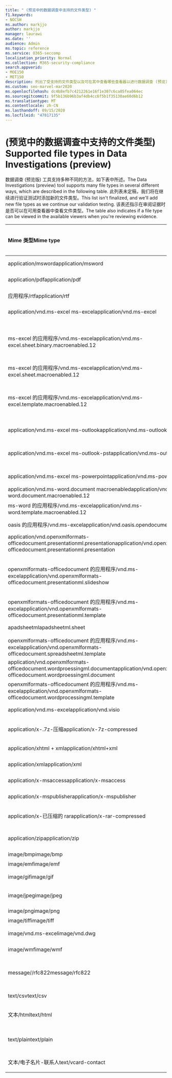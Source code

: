 ```yaml
---
title: " (预览中的数据调查中支持的文件类型) "
f1.keywords:
- NOCSH
ms.author: markjjo
author: markjjo
manager: laurawi
ms.date: ''
audience: Admin
ms.topic: reference
ms.service: O365-seccomp
localization_priority: Normal
ms.collection: M365-security-compliance
search.appverid:
- MOE150
- MET150
description: 列出了受支持的文件类型以及可在其中查看哪些查看器以进行数据调查 (预览) 的查看器的表格。
ms.custom: seo-marvel-mar2020
ms.openlocfilehash: dc4b8efb7c4212261e16f1e307c6ca05fea064ec
ms.sourcegitcommit: 9f5b136b96b3af4db4cc6f5b1f35130ae60d6b12
ms.translationtype: MT
ms.contentlocale: zh-CN
ms.lasthandoff: 09/15/2020
ms.locfileid: "47817135"
---
```

# <a name="supported-file-types-in-data-investigations-preview"></a><span data-ttu-id="d520f-103"> (预览中的数据调查中支持的文件类型) </span><span class="sxs-lookup"><span data-stu-id="d520f-103">Supported file types in Data Investigations (preview)</span></span>

<span data-ttu-id="d520f-104">数据调查 (预览版) 工具支持多种不同的方法，如下表中所述。</span><span class="sxs-lookup"><span data-stu-id="d520f-104">The Data Investigations (preview) tool supports many file types in several different ways, which are described in the following table.</span></span> <span data-ttu-id="d520f-105">此列表未定稿，我们将在继续进行验证测试时添加新的文件类型。</span><span class="sxs-lookup"><span data-stu-id="d520f-105">This list isn't finalized, and we'll add new file types as we continue our validation testing.</span></span> <span data-ttu-id="d520f-106">该表还指示在审阅证据时是否可以在可用查看器中查看文件类型。</span><span class="sxs-lookup"><span data-stu-id="d520f-106">The table also indicates if a file type can be viewed in the available viewers when you're reviewing evidence.</span></span>

| <span data-ttu-id="d520f-107">Mime 类型</span><span class="sxs-lookup"><span data-stu-id="d520f-107">Mime type</span></span> | <span data-ttu-id="d520f-108">File 类</span><span class="sxs-lookup"><span data-stu-id="d520f-108">File class</span></span> | <span data-ttu-id="d520f-109">本机查看器</span><span class="sxs-lookup"><span data-stu-id="d520f-109">Native viewer</span></span> | <span data-ttu-id="d520f-110">文本查看器</span><span class="sxs-lookup"><span data-stu-id="d520f-110">Text viewer</span></span> | <span data-ttu-id="d520f-111">批注查看器</span><span class="sxs-lookup"><span data-stu-id="d520f-111">Annotate viewer</span></span> | <span data-ttu-id="d520f-112">容器提取</span><span class="sxs-lookup"><span data-stu-id="d520f-112">Container extraction</span></span> | <span data-ttu-id="d520f-113">扩展</span><span class="sxs-lookup"><span data-stu-id="d520f-113">Extensions</span></span> |
|:------|:------|:------|:------|:------|:------|:------|
|<span data-ttu-id="d520f-114">application/msword</span><span class="sxs-lookup"><span data-stu-id="d520f-114">application/msword</span></span> | <span data-ttu-id="d520f-115">文档</span><span class="sxs-lookup"><span data-stu-id="d520f-115">Document</span></span> | <span data-ttu-id="d520f-116">是</span><span class="sxs-lookup"><span data-stu-id="d520f-116">Yes</span></span> | <span data-ttu-id="d520f-117">是</span><span class="sxs-lookup"><span data-stu-id="d520f-117">Yes</span></span> | <span data-ttu-id="d520f-118">是</span><span class="sxs-lookup"><span data-stu-id="d520f-118">Yes</span></span> | <span data-ttu-id="d520f-119">否</span><span class="sxs-lookup"><span data-stu-id="d520f-119">No</span></span> | <span data-ttu-id="d520f-120">.doc; .dat</span><span class="sxs-lookup"><span data-stu-id="d520f-120">.doc; .dat</span></span> |
|<span data-ttu-id="d520f-121">application/pdf</span><span class="sxs-lookup"><span data-stu-id="d520f-121">application/pdf</span></span> | <span data-ttu-id="d520f-122">文档</span><span class="sxs-lookup"><span data-stu-id="d520f-122">Document</span></span> | <span data-ttu-id="d520f-123">是</span><span class="sxs-lookup"><span data-stu-id="d520f-123">Yes</span></span> | <span data-ttu-id="d520f-124">是</span><span class="sxs-lookup"><span data-stu-id="d520f-124">Yes</span></span> | <span data-ttu-id="d520f-125">是</span><span class="sxs-lookup"><span data-stu-id="d520f-125">Yes</span></span> | <span data-ttu-id="d520f-126">否</span><span class="sxs-lookup"><span data-stu-id="d520f-126">No</span></span> | <span data-ttu-id="d520f-127">.pdf</span><span class="sxs-lookup"><span data-stu-id="d520f-127">.pdf</span></span> |
|<span data-ttu-id="d520f-128">应用程序/rtf</span><span class="sxs-lookup"><span data-stu-id="d520f-128">application/rtf</span></span> | <span data-ttu-id="d520f-129">文档</span><span class="sxs-lookup"><span data-stu-id="d520f-129">Document</span></span> | <span data-ttu-id="d520f-130">是</span><span class="sxs-lookup"><span data-stu-id="d520f-130">Yes</span></span> | <span data-ttu-id="d520f-131">是</span><span class="sxs-lookup"><span data-stu-id="d520f-131">Yes</span></span> | <span data-ttu-id="d520f-132">是</span><span class="sxs-lookup"><span data-stu-id="d520f-132">Yes</span></span> | <span data-ttu-id="d520f-133">否</span><span class="sxs-lookup"><span data-stu-id="d520f-133">No</span></span> | <span data-ttu-id="d520f-134">.rtf; .doc</span><span class="sxs-lookup"><span data-stu-id="d520f-134">.rtf; .doc</span></span> |
|<span data-ttu-id="d520f-135">application/vnd.ms-excel ms-excel</span><span class="sxs-lookup"><span data-stu-id="d520f-135">application/vnd.ms-excel</span></span> | <span data-ttu-id="d520f-136">文档</span><span class="sxs-lookup"><span data-stu-id="d520f-136">Document</span></span> | <span data-ttu-id="d520f-137">是</span><span class="sxs-lookup"><span data-stu-id="d520f-137">Yes</span></span> | <span data-ttu-id="d520f-138">是</span><span class="sxs-lookup"><span data-stu-id="d520f-138">Yes</span></span> | <span data-ttu-id="d520f-139">是</span><span class="sxs-lookup"><span data-stu-id="d520f-139">Yes</span></span> | <span data-ttu-id="d520f-140">否</span><span class="sxs-lookup"><span data-stu-id="d520f-140">No</span></span> | <span data-ttu-id="d520f-141">.xls; .dat</span><span class="sxs-lookup"><span data-stu-id="d520f-141">.xls; .dat</span></span> |
|<span data-ttu-id="d520f-142">ms-excel 的应用程序/vnd.ms-excel</span><span class="sxs-lookup"><span data-stu-id="d520f-142">application/vnd.ms-excel.sheet.binary.macroenabled.12</span></span> | <span data-ttu-id="d520f-143">生产率/开放式文档格式</span><span class="sxs-lookup"><span data-stu-id="d520f-143">Productivity / Open Document Format</span></span> | <span data-ttu-id="d520f-144">是</span><span class="sxs-lookup"><span data-stu-id="d520f-144">Yes</span></span> | <span data-ttu-id="d520f-145">是</span><span class="sxs-lookup"><span data-stu-id="d520f-145">Yes</span></span> | <span data-ttu-id="d520f-146">否</span><span class="sxs-lookup"><span data-stu-id="d520f-146">No</span></span> | <span data-ttu-id="d520f-147">否</span><span class="sxs-lookup"><span data-stu-id="d520f-147">No</span></span> | <span data-ttu-id="d520f-148">。 xlsb</span><span class="sxs-lookup"><span data-stu-id="d520f-148">.xlsb</span></span> |
|<span data-ttu-id="d520f-149">ms-excel 的应用程序/vnd.ms-excel</span><span class="sxs-lookup"><span data-stu-id="d520f-149">application/vnd.ms-excel.sheet.macroenabled.12</span></span> | <span data-ttu-id="d520f-150">文档</span><span class="sxs-lookup"><span data-stu-id="d520f-150">Document</span></span> | <span data-ttu-id="d520f-151">是</span><span class="sxs-lookup"><span data-stu-id="d520f-151">Yes</span></span> | <span data-ttu-id="d520f-152">是</span><span class="sxs-lookup"><span data-stu-id="d520f-152">Yes</span></span> | <span data-ttu-id="d520f-153">是</span><span class="sxs-lookup"><span data-stu-id="d520f-153">Yes</span></span> | <span data-ttu-id="d520f-154">否</span><span class="sxs-lookup"><span data-stu-id="d520f-154">No</span></span> | <span data-ttu-id="d520f-155">。 xlsm</span><span class="sxs-lookup"><span data-stu-id="d520f-155">.xlsm</span></span> |
|<span data-ttu-id="d520f-156">ms-excel 的应用程序/vnd.ms-excel</span><span class="sxs-lookup"><span data-stu-id="d520f-156">application/vnd.ms-excel.template.macroenabled.12</span></span> | <span data-ttu-id="d520f-157">生产率/开放式文档格式</span><span class="sxs-lookup"><span data-stu-id="d520f-157">Productivity / Open Document Format</span></span> | <span data-ttu-id="d520f-158">否</span><span class="sxs-lookup"><span data-stu-id="d520f-158">No</span></span> | <span data-ttu-id="d520f-159">是</span><span class="sxs-lookup"><span data-stu-id="d520f-159">Yes</span></span> | <span data-ttu-id="d520f-160">否</span><span class="sxs-lookup"><span data-stu-id="d520f-160">No</span></span> | <span data-ttu-id="d520f-161">否</span><span class="sxs-lookup"><span data-stu-id="d520f-161">No</span></span> | <span data-ttu-id="d520f-162">。 .xltm</span><span class="sxs-lookup"><span data-stu-id="d520f-162">.xltm</span></span> |
|<span data-ttu-id="d520f-163">application/vnd.ms-excel ms-outlook</span><span class="sxs-lookup"><span data-stu-id="d520f-163">application/vnd.ms-outlook</span></span> | <span data-ttu-id="d520f-164">工作效率</span><span class="sxs-lookup"><span data-stu-id="d520f-164">Productivity</span></span> | <span data-ttu-id="d520f-165">否</span><span class="sxs-lookup"><span data-stu-id="d520f-165">No</span></span> | <span data-ttu-id="d520f-166">否</span><span class="sxs-lookup"><span data-stu-id="d520f-166">No</span></span> | <span data-ttu-id="d520f-167">否</span><span class="sxs-lookup"><span data-stu-id="d520f-167">No</span></span> | <span data-ttu-id="d520f-168">否</span><span class="sxs-lookup"><span data-stu-id="d520f-168">No</span></span> | <span data-ttu-id="d520f-169">.msg</span><span class="sxs-lookup"><span data-stu-id="d520f-169">.msg</span></span> |
|<span data-ttu-id="d520f-170">application/vnd.ms-excel ms-outlook-pst</span><span class="sxs-lookup"><span data-stu-id="d520f-170">application/vnd.ms-outlook-pst</span></span> | <span data-ttu-id="d520f-171">工作效率/协作</span><span class="sxs-lookup"><span data-stu-id="d520f-171">Productivity / Collaboration</span></span> | <span data-ttu-id="d520f-172">否</span><span class="sxs-lookup"><span data-stu-id="d520f-172">No</span></span> | <span data-ttu-id="d520f-173">否</span><span class="sxs-lookup"><span data-stu-id="d520f-173">No</span></span> | <span data-ttu-id="d520f-174">否</span><span class="sxs-lookup"><span data-stu-id="d520f-174">No</span></span> | <span data-ttu-id="d520f-175">是</span><span class="sxs-lookup"><span data-stu-id="d520f-175">Yes</span></span> | <span data-ttu-id="d520f-176">.pst</span><span class="sxs-lookup"><span data-stu-id="d520f-176">.pst</span></span> |
|<span data-ttu-id="d520f-177">application/vnd.ms-excel ms-powerpoint</span><span class="sxs-lookup"><span data-stu-id="d520f-177">application/vnd.ms-powerpoint</span></span> | <span data-ttu-id="d520f-178">文档</span><span class="sxs-lookup"><span data-stu-id="d520f-178">Document</span></span> | <span data-ttu-id="d520f-179">是</span><span class="sxs-lookup"><span data-stu-id="d520f-179">Yes</span></span> | <span data-ttu-id="d520f-180">是</span><span class="sxs-lookup"><span data-stu-id="d520f-180">Yes</span></span> | <span data-ttu-id="d520f-181">是</span><span class="sxs-lookup"><span data-stu-id="d520f-181">Yes</span></span> | <span data-ttu-id="d520f-182">否</span><span class="sxs-lookup"><span data-stu-id="d520f-182">No</span></span> | <span data-ttu-id="d520f-183">.ppt; .pps; .pot</span><span class="sxs-lookup"><span data-stu-id="d520f-183">.ppt; .pps; .pot</span></span> |
|<span data-ttu-id="d520f-184">application/vnd.ms-word.document macroenabled</span><span class="sxs-lookup"><span data-stu-id="d520f-184">application/vnd.ms-word.document.macroenabled.12</span></span> | <span data-ttu-id="d520f-185">文档</span><span class="sxs-lookup"><span data-stu-id="d520f-185">Document</span></span> | <span data-ttu-id="d520f-186">是</span><span class="sxs-lookup"><span data-stu-id="d520f-186">Yes</span></span> | <span data-ttu-id="d520f-187">是</span><span class="sxs-lookup"><span data-stu-id="d520f-187">Yes</span></span> | <span data-ttu-id="d520f-188">是</span><span class="sxs-lookup"><span data-stu-id="d520f-188">Yes</span></span> | <span data-ttu-id="d520f-189">否</span><span class="sxs-lookup"><span data-stu-id="d520f-189">No</span></span> | <span data-ttu-id="d520f-190">.docm</span><span class="sxs-lookup"><span data-stu-id="d520f-190">.docm</span></span> |
|<span data-ttu-id="d520f-191">ms-word 的应用程序/vnd.ms-excel</span><span class="sxs-lookup"><span data-stu-id="d520f-191">application/vnd.ms-word.template.macroenabled.12</span></span> | <span data-ttu-id="d520f-192">文档</span><span class="sxs-lookup"><span data-stu-id="d520f-192">Document</span></span> | <span data-ttu-id="d520f-193">是</span><span class="sxs-lookup"><span data-stu-id="d520f-193">Yes</span></span> | <span data-ttu-id="d520f-194">是</span><span class="sxs-lookup"><span data-stu-id="d520f-194">Yes</span></span> | <span data-ttu-id="d520f-195">是</span><span class="sxs-lookup"><span data-stu-id="d520f-195">Yes</span></span> | <span data-ttu-id="d520f-196">否</span><span class="sxs-lookup"><span data-stu-id="d520f-196">No</span></span> | <span data-ttu-id="d520f-197">normal.dotm</span><span class="sxs-lookup"><span data-stu-id="d520f-197">.dotm</span></span> |
|<span data-ttu-id="d520f-198">oasis 的应用程序/vnd.ms-excel</span><span class="sxs-lookup"><span data-stu-id="d520f-198">application/vnd.oasis.opendocument.text</span></span> | <span data-ttu-id="d520f-199">文档</span><span class="sxs-lookup"><span data-stu-id="d520f-199">Document</span></span> | <span data-ttu-id="d520f-200">是</span><span class="sxs-lookup"><span data-stu-id="d520f-200">Yes</span></span> | <span data-ttu-id="d520f-201">是</span><span class="sxs-lookup"><span data-stu-id="d520f-201">Yes</span></span> | <span data-ttu-id="d520f-202">是</span><span class="sxs-lookup"><span data-stu-id="d520f-202">Yes</span></span> | <span data-ttu-id="d520f-203">否</span><span class="sxs-lookup"><span data-stu-id="d520f-203">No</span></span> | <span data-ttu-id="d520f-204">odt</span><span class="sxs-lookup"><span data-stu-id="d520f-204">.odt;</span></span>  |
|<span data-ttu-id="d520f-205">application/vnd.openxmlformats-officedocument.presentationml.presentation</span><span class="sxs-lookup"><span data-stu-id="d520f-205">application/vnd.openxmlformats-officedocument.presentationml.presentation</span></span> | <span data-ttu-id="d520f-206">文档</span><span class="sxs-lookup"><span data-stu-id="d520f-206">Document</span></span> | <span data-ttu-id="d520f-207">是</span><span class="sxs-lookup"><span data-stu-id="d520f-207">Yes</span></span> | <span data-ttu-id="d520f-208">是</span><span class="sxs-lookup"><span data-stu-id="d520f-208">Yes</span></span> | <span data-ttu-id="d520f-209">是</span><span class="sxs-lookup"><span data-stu-id="d520f-209">Yes</span></span> | <span data-ttu-id="d520f-210">否</span><span class="sxs-lookup"><span data-stu-id="d520f-210">No</span></span> | <span data-ttu-id="d520f-211">.pptx</span><span class="sxs-lookup"><span data-stu-id="d520f-211">.pptx</span></span> |
|<span data-ttu-id="d520f-212">openxmlformats-officedocument 的应用程序/vnd.ms-excel</span><span class="sxs-lookup"><span data-stu-id="d520f-212">application/vnd.openxmlformats-officedocument.presentationml.slideshow</span></span> | <span data-ttu-id="d520f-213">生产率/开放式文档格式</span><span class="sxs-lookup"><span data-stu-id="d520f-213">Productivity / Open Document Format</span></span> | <span data-ttu-id="d520f-214">是</span><span class="sxs-lookup"><span data-stu-id="d520f-214">Yes</span></span> | <span data-ttu-id="d520f-215">是</span><span class="sxs-lookup"><span data-stu-id="d520f-215">Yes</span></span> | <span data-ttu-id="d520f-216">是</span><span class="sxs-lookup"><span data-stu-id="d520f-216">Yes</span></span> | <span data-ttu-id="d520f-217">否</span><span class="sxs-lookup"><span data-stu-id="d520f-217">No</span></span> | <span data-ttu-id="d520f-218">。 ppsx</span><span class="sxs-lookup"><span data-stu-id="d520f-218">.ppsx</span></span> |
|<span data-ttu-id="d520f-219">openxmlformats-officedocument 的应用程序/vnd.ms-excel</span><span class="sxs-lookup"><span data-stu-id="d520f-219">application/vnd.openxmlformats-officedocument.presentationml.template</span></span> | <span data-ttu-id="d520f-220">文档</span><span class="sxs-lookup"><span data-stu-id="d520f-220">Document</span></span> | <span data-ttu-id="d520f-221">是</span><span class="sxs-lookup"><span data-stu-id="d520f-221">Yes</span></span> | <span data-ttu-id="d520f-222">是</span><span class="sxs-lookup"><span data-stu-id="d520f-222">Yes</span></span> | <span data-ttu-id="d520f-223">是</span><span class="sxs-lookup"><span data-stu-id="d520f-223">Yes</span></span> | <span data-ttu-id="d520f-224">否</span><span class="sxs-lookup"><span data-stu-id="d520f-224">No</span></span> | <span data-ttu-id="d520f-225">。 .potx</span><span class="sxs-lookup"><span data-stu-id="d520f-225">.potx</span></span> |
| <span data-ttu-id="d520f-226">apadsheetml</span><span class="sxs-lookup"><span data-stu-id="d520f-226">apadsheetml.sheet</span></span> | <span data-ttu-id="d520f-227">文档</span><span class="sxs-lookup"><span data-stu-id="d520f-227">Document</span></span> | <span data-ttu-id="d520f-228">是</span><span class="sxs-lookup"><span data-stu-id="d520f-228">Yes</span></span> | <span data-ttu-id="d520f-229">是</span><span class="sxs-lookup"><span data-stu-id="d520f-229">Yes</span></span> | <span data-ttu-id="d520f-230">是</span><span class="sxs-lookup"><span data-stu-id="d520f-230">Yes</span></span> | <span data-ttu-id="d520f-231">否</span><span class="sxs-lookup"><span data-stu-id="d520f-231">No</span></span> | <span data-ttu-id="d520f-232">.xlsx</span><span class="sxs-lookup"><span data-stu-id="d520f-232">.xlsx</span></span> |
|<span data-ttu-id="d520f-233">openxmlformats-officedocument 的应用程序/vnd.ms-excel</span><span class="sxs-lookup"><span data-stu-id="d520f-233">application/vnd.openxmlformats-officedocument.spreadsheetml.template</span></span> | <span data-ttu-id="d520f-234">文档</span><span class="sxs-lookup"><span data-stu-id="d520f-234">Document</span></span> | <span data-ttu-id="d520f-235">是</span><span class="sxs-lookup"><span data-stu-id="d520f-235">Yes</span></span> | <span data-ttu-id="d520f-236">是</span><span class="sxs-lookup"><span data-stu-id="d520f-236">Yes</span></span> | <span data-ttu-id="d520f-237">是</span><span class="sxs-lookup"><span data-stu-id="d520f-237">Yes</span></span> | <span data-ttu-id="d520f-238">否</span><span class="sxs-lookup"><span data-stu-id="d520f-238">No</span></span> | <span data-ttu-id="d520f-239">。 .xltx</span><span class="sxs-lookup"><span data-stu-id="d520f-239">.xltx</span></span> |
|<span data-ttu-id="d520f-240">application/vnd.openxmlformats-officedocument.wordproessingml.document</span><span class="sxs-lookup"><span data-stu-id="d520f-240">application/vnd.openxmlformats-officedocument.wordproessingml.document</span></span> | <span data-ttu-id="d520f-241">文档</span><span class="sxs-lookup"><span data-stu-id="d520f-241">Document</span></span> | <span data-ttu-id="d520f-242">是</span><span class="sxs-lookup"><span data-stu-id="d520f-242">Yes</span></span> | <span data-ttu-id="d520f-243">是</span><span class="sxs-lookup"><span data-stu-id="d520f-243">Yes</span></span> | <span data-ttu-id="d520f-244">是</span><span class="sxs-lookup"><span data-stu-id="d520f-244">Yes</span></span> | <span data-ttu-id="d520f-245">否</span><span class="sxs-lookup"><span data-stu-id="d520f-245">No</span></span> | <span data-ttu-id="d520f-246">.docx</span><span class="sxs-lookup"><span data-stu-id="d520f-246">.docx</span></span> |
|<span data-ttu-id="d520f-247">openxmlformats-officedocument 的应用程序/vnd.ms-excel</span><span class="sxs-lookup"><span data-stu-id="d520f-247">application/vnd.openxmlformats-officedocument.wordprocessingml.template</span></span> | <span data-ttu-id="d520f-248">文档</span><span class="sxs-lookup"><span data-stu-id="d520f-248">Document</span></span> | <span data-ttu-id="d520f-249">是</span><span class="sxs-lookup"><span data-stu-id="d520f-249">Yes</span></span> | <span data-ttu-id="d520f-250">是</span><span class="sxs-lookup"><span data-stu-id="d520f-250">Yes</span></span> | <span data-ttu-id="d520f-251">是</span><span class="sxs-lookup"><span data-stu-id="d520f-251">Yes</span></span> | <span data-ttu-id="d520f-252">否</span><span class="sxs-lookup"><span data-stu-id="d520f-252">No</span></span> | <span data-ttu-id="d520f-253">。 .dotx</span><span class="sxs-lookup"><span data-stu-id="d520f-253">.dotx</span></span> |
|<span data-ttu-id="d520f-254">application/vnd.ms-excel</span><span class="sxs-lookup"><span data-stu-id="d520f-254">application/vnd.visio</span></span> | <span data-ttu-id="d520f-255">文档</span><span class="sxs-lookup"><span data-stu-id="d520f-255">Document</span></span> | <span data-ttu-id="d520f-256">是</span><span class="sxs-lookup"><span data-stu-id="d520f-256">Yes</span></span> | <span data-ttu-id="d520f-257">是</span><span class="sxs-lookup"><span data-stu-id="d520f-257">Yes</span></span> | <span data-ttu-id="d520f-258">是</span><span class="sxs-lookup"><span data-stu-id="d520f-258">Yes</span></span> | <span data-ttu-id="d520f-259">否</span><span class="sxs-lookup"><span data-stu-id="d520f-259">No</span></span> | <span data-ttu-id="d520f-260">.vsd</span><span class="sxs-lookup"><span data-stu-id="d520f-260">.vsd</span></span> |
|<span data-ttu-id="d520f-261">application/x-.7z-压缩</span><span class="sxs-lookup"><span data-stu-id="d520f-261">application/x-7z-compressed</span></span> | <span data-ttu-id="d520f-262">存档/容器</span><span class="sxs-lookup"><span data-stu-id="d520f-262">Archive / Container</span></span> | <span data-ttu-id="d520f-263">否</span><span class="sxs-lookup"><span data-stu-id="d520f-263">No</span></span> | <span data-ttu-id="d520f-264">否</span><span class="sxs-lookup"><span data-stu-id="d520f-264">No</span></span> | <span data-ttu-id="d520f-265">否</span><span class="sxs-lookup"><span data-stu-id="d520f-265">No</span></span> | <span data-ttu-id="d520f-266">是</span><span class="sxs-lookup"><span data-stu-id="d520f-266">Yes</span></span> | <span data-ttu-id="d520f-267">。 .7z</span><span class="sxs-lookup"><span data-stu-id="d520f-267">.7z</span></span> |
|<span data-ttu-id="d520f-268">application/xhtml + xml</span><span class="sxs-lookup"><span data-stu-id="d520f-268">application/xhtml+xml</span></span> | <span data-ttu-id="d520f-269">文档</span><span class="sxs-lookup"><span data-stu-id="d520f-269">Document</span></span> | <span data-ttu-id="d520f-270">是</span><span class="sxs-lookup"><span data-stu-id="d520f-270">Yes</span></span> | <span data-ttu-id="d520f-271">是</span><span class="sxs-lookup"><span data-stu-id="d520f-271">Yes</span></span> | <span data-ttu-id="d520f-272">是</span><span class="sxs-lookup"><span data-stu-id="d520f-272">Yes</span></span> | <span data-ttu-id="d520f-273">否</span><span class="sxs-lookup"><span data-stu-id="d520f-273">No</span></span> | <span data-ttu-id="d520f-274">的 xhtml</span><span class="sxs-lookup"><span data-stu-id="d520f-274">.xhtml</span></span> |
|<span data-ttu-id="d520f-275">application/xml</span><span class="sxs-lookup"><span data-stu-id="d520f-275">application/xml</span></span> | <span data-ttu-id="d520f-276">文档</span><span class="sxs-lookup"><span data-stu-id="d520f-276">Document</span></span> | <span data-ttu-id="d520f-277">是</span><span class="sxs-lookup"><span data-stu-id="d520f-277">Yes</span></span> | <span data-ttu-id="d520f-278">是</span><span class="sxs-lookup"><span data-stu-id="d520f-278">Yes</span></span> | <span data-ttu-id="d520f-279">是</span><span class="sxs-lookup"><span data-stu-id="d520f-279">Yes</span></span> | <span data-ttu-id="d520f-280">否</span><span class="sxs-lookup"><span data-stu-id="d520f-280">No</span></span> | <span data-ttu-id="d520f-281">.xml</span><span class="sxs-lookup"><span data-stu-id="d520f-281">.xml</span></span> |
|<span data-ttu-id="d520f-282">application/x-msaccess</span><span class="sxs-lookup"><span data-stu-id="d520f-282">application/x-msaccess</span></span> | <span data-ttu-id="d520f-283">文档</span><span class="sxs-lookup"><span data-stu-id="d520f-283">Document</span></span> | <span data-ttu-id="d520f-284">是</span><span class="sxs-lookup"><span data-stu-id="d520f-284">Yes</span></span> | <span data-ttu-id="d520f-285">是</span><span class="sxs-lookup"><span data-stu-id="d520f-285">Yes</span></span> | <span data-ttu-id="d520f-286">是</span><span class="sxs-lookup"><span data-stu-id="d520f-286">Yes</span></span> | <span data-ttu-id="d520f-287">否</span><span class="sxs-lookup"><span data-stu-id="d520f-287">No</span></span> | <span data-ttu-id="d520f-288">.mdb</span><span class="sxs-lookup"><span data-stu-id="d520f-288">.mdb</span></span> |
|<span data-ttu-id="d520f-289">application/x-mspublisher</span><span class="sxs-lookup"><span data-stu-id="d520f-289">application/x-mspublisher</span></span> | <span data-ttu-id="d520f-290">文档</span><span class="sxs-lookup"><span data-stu-id="d520f-290">Document</span></span> | <span data-ttu-id="d520f-291">是</span><span class="sxs-lookup"><span data-stu-id="d520f-291">Yes</span></span> | <span data-ttu-id="d520f-292">是</span><span class="sxs-lookup"><span data-stu-id="d520f-292">Yes</span></span> | <span data-ttu-id="d520f-293">是</span><span class="sxs-lookup"><span data-stu-id="d520f-293">Yes</span></span> | <span data-ttu-id="d520f-294">否</span><span class="sxs-lookup"><span data-stu-id="d520f-294">No</span></span> | <span data-ttu-id="d520f-295">.pub</span><span class="sxs-lookup"><span data-stu-id="d520f-295">.pub</span></span> |
|<span data-ttu-id="d520f-296">application/x-已压缩的 rar</span><span class="sxs-lookup"><span data-stu-id="d520f-296">application/x-rar-compressed</span></span> | <span data-ttu-id="d520f-297">存档/容器</span><span class="sxs-lookup"><span data-stu-id="d520f-297">Archive / Container</span></span> | <span data-ttu-id="d520f-298">否</span><span class="sxs-lookup"><span data-stu-id="d520f-298">No</span></span> | <span data-ttu-id="d520f-299">否</span><span class="sxs-lookup"><span data-stu-id="d520f-299">No</span></span> | <span data-ttu-id="d520f-300">否</span><span class="sxs-lookup"><span data-stu-id="d520f-300">No</span></span> | <span data-ttu-id="d520f-301">是</span><span class="sxs-lookup"><span data-stu-id="d520f-301">Yes</span></span> | <span data-ttu-id="d520f-302">rar</span><span class="sxs-lookup"><span data-stu-id="d520f-302">.rar</span></span> |
| <span data-ttu-id="d520f-303">application/zip</span><span class="sxs-lookup"><span data-stu-id="d520f-303">application/zip</span></span> | <span data-ttu-id="d520f-304">存档/容器</span><span class="sxs-lookup"><span data-stu-id="d520f-304">Archive / Container</span></span> | <span data-ttu-id="d520f-305">否</span><span class="sxs-lookup"><span data-stu-id="d520f-305">No</span></span> | <span data-ttu-id="d520f-306">否</span><span class="sxs-lookup"><span data-stu-id="d520f-306">No</span></span> | <span data-ttu-id="d520f-307">否</span><span class="sxs-lookup"><span data-stu-id="d520f-307">No</span></span> | <span data-ttu-id="d520f-308">是</span><span class="sxs-lookup"><span data-stu-id="d520f-308">Yes</span></span> | <span data-ttu-id="d520f-309">.zip</span><span class="sxs-lookup"><span data-stu-id="d520f-309">.zip</span></span> |
|<span data-ttu-id="d520f-310">image/bmp</span><span class="sxs-lookup"><span data-stu-id="d520f-310">image/bmp</span></span> | <span data-ttu-id="d520f-311">图像</span><span class="sxs-lookup"><span data-stu-id="d520f-311">Image</span></span> | <span data-ttu-id="d520f-312">是</span><span class="sxs-lookup"><span data-stu-id="d520f-312">Yes</span></span> | <span data-ttu-id="d520f-313">是</span><span class="sxs-lookup"><span data-stu-id="d520f-313">Yes</span></span> | <span data-ttu-id="d520f-314">是</span><span class="sxs-lookup"><span data-stu-id="d520f-314">Yes</span></span> | <span data-ttu-id="d520f-315">否</span><span class="sxs-lookup"><span data-stu-id="d520f-315">No</span></span> | <span data-ttu-id="d520f-316">.bmp</span><span class="sxs-lookup"><span data-stu-id="d520f-316">.bmp</span></span> |
|<span data-ttu-id="d520f-317">image/emf</span><span class="sxs-lookup"><span data-stu-id="d520f-317">image/emf</span></span> | <span data-ttu-id="d520f-318">图像</span><span class="sxs-lookup"><span data-stu-id="d520f-318">Image</span></span> | <span data-ttu-id="d520f-319">是</span><span class="sxs-lookup"><span data-stu-id="d520f-319">Yes</span></span> | <span data-ttu-id="d520f-320">是</span><span class="sxs-lookup"><span data-stu-id="d520f-320">Yes</span></span> | <span data-ttu-id="d520f-321">是</span><span class="sxs-lookup"><span data-stu-id="d520f-321">Yes</span></span> | <span data-ttu-id="d520f-322">否</span><span class="sxs-lookup"><span data-stu-id="d520f-322">No</span></span> | <span data-ttu-id="d520f-323">.emf</span><span class="sxs-lookup"><span data-stu-id="d520f-323">.emf</span></span> |
|<span data-ttu-id="d520f-324">image/gif</span><span class="sxs-lookup"><span data-stu-id="d520f-324">image/gif</span></span> | <span data-ttu-id="d520f-325">文档</span><span class="sxs-lookup"><span data-stu-id="d520f-325">Document</span></span> | <span data-ttu-id="d520f-326">是</span><span class="sxs-lookup"><span data-stu-id="d520f-326">Yes</span></span> | <span data-ttu-id="d520f-327">是</span><span class="sxs-lookup"><span data-stu-id="d520f-327">Yes</span></span> | <span data-ttu-id="d520f-328">是</span><span class="sxs-lookup"><span data-stu-id="d520f-328">Yes</span></span> | <span data-ttu-id="d520f-329">否</span><span class="sxs-lookup"><span data-stu-id="d520f-329">No</span></span> | <span data-ttu-id="d520f-330">.gif</span><span class="sxs-lookup"><span data-stu-id="d520f-330">.gif</span></span> |
|<span data-ttu-id="d520f-331">image/jpeg</span><span class="sxs-lookup"><span data-stu-id="d520f-331">image/jpeg</span></span> | <span data-ttu-id="d520f-332">图像</span><span class="sxs-lookup"><span data-stu-id="d520f-332">Image</span></span> | <span data-ttu-id="d520f-333">是</span><span class="sxs-lookup"><span data-stu-id="d520f-333">Yes</span></span> | <span data-ttu-id="d520f-334">是</span><span class="sxs-lookup"><span data-stu-id="d520f-334">Yes</span></span> | <span data-ttu-id="d520f-335">是</span><span class="sxs-lookup"><span data-stu-id="d520f-335">Yes</span></span> | <span data-ttu-id="d520f-336">否</span><span class="sxs-lookup"><span data-stu-id="d520f-336">No</span></span> | <span data-ttu-id="d520f-337">.jpg;. jpeg; .dat;. jpgt</span><span class="sxs-lookup"><span data-stu-id="d520f-337">.jpg; .jpeg; .dat; .jpgt</span></span> |
|<span data-ttu-id="d520f-338">image/png</span><span class="sxs-lookup"><span data-stu-id="d520f-338">image/png</span></span> | <span data-ttu-id="d520f-339">图像</span><span class="sxs-lookup"><span data-stu-id="d520f-339">Image</span></span> | <span data-ttu-id="d520f-340">是</span><span class="sxs-lookup"><span data-stu-id="d520f-340">Yes</span></span> | <span data-ttu-id="d520f-341">是</span><span class="sxs-lookup"><span data-stu-id="d520f-341">Yes</span></span> | <span data-ttu-id="d520f-342">是</span><span class="sxs-lookup"><span data-stu-id="d520f-342">Yes</span></span> | <span data-ttu-id="d520f-343">否</span><span class="sxs-lookup"><span data-stu-id="d520f-343">No</span></span> | <span data-ttu-id="d520f-344">.png</span><span class="sxs-lookup"><span data-stu-id="d520f-344">.png</span></span> |
|<span data-ttu-id="d520f-345">image/tiff</span><span class="sxs-lookup"><span data-stu-id="d520f-345">image/tiff</span></span> | <span data-ttu-id="d520f-346">图像</span><span class="sxs-lookup"><span data-stu-id="d520f-346">Image</span></span> | <span data-ttu-id="d520f-347">是</span><span class="sxs-lookup"><span data-stu-id="d520f-347">Yes</span></span> | <span data-ttu-id="d520f-348">是</span><span class="sxs-lookup"><span data-stu-id="d520f-348">Yes</span></span> | <span data-ttu-id="d520f-349">是</span><span class="sxs-lookup"><span data-stu-id="d520f-349">Yes</span></span> | <span data-ttu-id="d520f-350">否</span><span class="sxs-lookup"><span data-stu-id="d520f-350">No</span></span> | <span data-ttu-id="d520f-351">.tif</span><span class="sxs-lookup"><span data-stu-id="d520f-351">.tif</span></span> |
|<span data-ttu-id="d520f-352">image/vnd.ms-excel</span><span class="sxs-lookup"><span data-stu-id="d520f-352">image/vnd.dwg</span></span> | <span data-ttu-id="d520f-353">文档</span><span class="sxs-lookup"><span data-stu-id="d520f-353">Document</span></span> | <span data-ttu-id="d520f-354">是</span><span class="sxs-lookup"><span data-stu-id="d520f-354">Yes</span></span> | <span data-ttu-id="d520f-355">是</span><span class="sxs-lookup"><span data-stu-id="d520f-355">Yes</span></span> | <span data-ttu-id="d520f-356">是</span><span class="sxs-lookup"><span data-stu-id="d520f-356">Yes</span></span> | <span data-ttu-id="d520f-357">否</span><span class="sxs-lookup"><span data-stu-id="d520f-357">No</span></span> | <span data-ttu-id="d520f-358">dwg; dxf;</span><span class="sxs-lookup"><span data-stu-id="d520f-358">.dwg; .dxf;</span></span> |
|<span data-ttu-id="d520f-359">image/wmf</span><span class="sxs-lookup"><span data-stu-id="d520f-359">image/wmf</span></span> | <span data-ttu-id="d520f-360">文档</span><span class="sxs-lookup"><span data-stu-id="d520f-360">Document</span></span> | <span data-ttu-id="d520f-361">是</span><span class="sxs-lookup"><span data-stu-id="d520f-361">Yes</span></span> | <span data-ttu-id="d520f-362">是</span><span class="sxs-lookup"><span data-stu-id="d520f-362">Yes</span></span> | <span data-ttu-id="d520f-363">是</span><span class="sxs-lookup"><span data-stu-id="d520f-363">Yes</span></span> | <span data-ttu-id="d520f-364">否</span><span class="sxs-lookup"><span data-stu-id="d520f-364">No</span></span> | <span data-ttu-id="d520f-365">.wmf</span><span class="sxs-lookup"><span data-stu-id="d520f-365">.wmf</span></span> |
| <span data-ttu-id="d520f-366">message//rfc822</span><span class="sxs-lookup"><span data-stu-id="d520f-366">message/rfc822</span></span> | <span data-ttu-id="d520f-367">工作效率/协作</span><span class="sxs-lookup"><span data-stu-id="d520f-367">Productivity / Collaboration</span></span> | <span data-ttu-id="d520f-368">否</span><span class="sxs-lookup"><span data-stu-id="d520f-368">No</span></span> | <span data-ttu-id="d520f-369">否</span><span class="sxs-lookup"><span data-stu-id="d520f-369">No</span></span> | <span data-ttu-id="d520f-370">否</span><span class="sxs-lookup"><span data-stu-id="d520f-370">No</span></span> | <span data-ttu-id="d520f-371">否</span><span class="sxs-lookup"><span data-stu-id="d520f-371">No</span></span> | <span data-ttu-id="d520f-372">.eml</span><span class="sxs-lookup"><span data-stu-id="d520f-372">.eml</span></span> |
|<span data-ttu-id="d520f-373">text/csv</span><span class="sxs-lookup"><span data-stu-id="d520f-373">text/csv</span></span> | <span data-ttu-id="d520f-374">文档</span><span class="sxs-lookup"><span data-stu-id="d520f-374">Document</span></span> | <span data-ttu-id="d520f-375">是</span><span class="sxs-lookup"><span data-stu-id="d520f-375">Yes</span></span> | <span data-ttu-id="d520f-376">是</span><span class="sxs-lookup"><span data-stu-id="d520f-376">Yes</span></span> | <span data-ttu-id="d520f-377">是</span><span class="sxs-lookup"><span data-stu-id="d520f-377">Yes</span></span> | <span data-ttu-id="d520f-378">否</span><span class="sxs-lookup"><span data-stu-id="d520f-378">No</span></span> | <span data-ttu-id="d520f-379">.csv</span><span class="sxs-lookup"><span data-stu-id="d520f-379">.csv</span></span> |
|<span data-ttu-id="d520f-380">文本/html</span><span class="sxs-lookup"><span data-stu-id="d520f-380">text/html</span></span> | <span data-ttu-id="d520f-381">文档</span><span class="sxs-lookup"><span data-stu-id="d520f-381">Document</span></span> | <span data-ttu-id="d520f-382">是</span><span class="sxs-lookup"><span data-stu-id="d520f-382">Yes</span></span> | <span data-ttu-id="d520f-383">是</span><span class="sxs-lookup"><span data-stu-id="d520f-383">Yes</span></span> | <span data-ttu-id="d520f-384">是</span><span class="sxs-lookup"><span data-stu-id="d520f-384">Yes</span></span> | <span data-ttu-id="d520f-385">否</span><span class="sxs-lookup"><span data-stu-id="d520f-385">No</span></span> | <span data-ttu-id="d520f-386">.html;. shtml; .htm</span><span class="sxs-lookup"><span data-stu-id="d520f-386">.html; .shtml; .htm</span></span> |
|<span data-ttu-id="d520f-387">text/plain</span><span class="sxs-lookup"><span data-stu-id="d520f-387">text/plain</span></span> | <span data-ttu-id="d520f-388">文档</span><span class="sxs-lookup"><span data-stu-id="d520f-388">Document</span></span> | <span data-ttu-id="d520f-389">是</span><span class="sxs-lookup"><span data-stu-id="d520f-389">Yes</span></span> | <span data-ttu-id="d520f-390">是</span><span class="sxs-lookup"><span data-stu-id="d520f-390">Yes</span></span> | <span data-ttu-id="d520f-391">是</span><span class="sxs-lookup"><span data-stu-id="d520f-391">Yes</span></span> | <span data-ttu-id="d520f-392">否</span><span class="sxs-lookup"><span data-stu-id="d520f-392">No</span></span> | <span data-ttu-id="d520f-393">.txt; .css;。con;. pl; .csv; .dat</span><span class="sxs-lookup"><span data-stu-id="d520f-393">.txt; .css;.con; .pl; .csv; .dat</span></span> |
|<span data-ttu-id="d520f-394">文本/电子名片-联系人</span><span class="sxs-lookup"><span data-stu-id="d520f-394">text/vcard-contact</span></span> | <span data-ttu-id="d520f-395">文档</span><span class="sxs-lookup"><span data-stu-id="d520f-395">Document</span></span> | <span data-ttu-id="d520f-396">是</span><span class="sxs-lookup"><span data-stu-id="d520f-396">Yes</span></span> | <span data-ttu-id="d520f-397">是</span><span class="sxs-lookup"><span data-stu-id="d520f-397">Yes</span></span> | <span data-ttu-id="d520f-398">是</span><span class="sxs-lookup"><span data-stu-id="d520f-398">Yes</span></span> | <span data-ttu-id="d520f-399">否</span><span class="sxs-lookup"><span data-stu-id="d520f-399">No</span></span> | <span data-ttu-id="d520f-400">.vcf</span><span class="sxs-lookup"><span data-stu-id="d520f-400">.vcf</span></span> |
||||||||

